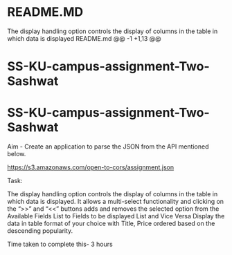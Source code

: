 # README.MD
The display handling option controls the display of columns in the table in which data is displayed
 README.md 
@@ -1 +1,13 @@
# SS-KU-campus-assignment-Two-Sashwat
# SS-KU-campus-assignment-Two-Sashwat

Aim -  Create an application to parse the JSON from the API mentioned below.

https://s3.amazonaws.com/open-to-cors/assignment.json

Task:

The display handling option controls the display of columns in the table in which data is displayed. It allows a multi-select functionality and clicking on the “>>” and “<<” buttons adds and removes the selected option from the Available Fields List to Fields to be displayed List and Vice Versa
Display the data in table format of your choice with Title, Price ordered based on the descending popularity.


Time taken to complete this- 3 hours
